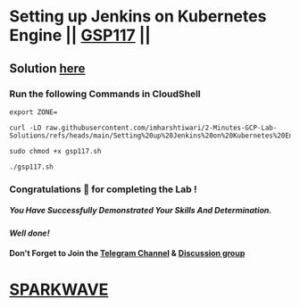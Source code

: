 # Setting up Jenkins on Kubernetes Engine || [GSP117](https://www.cloudskillsboost.google/focuses/1776?parent=catalog) ||

## Solution [here](https://youtu.be/LnpA8NdNubE)

### Run the following Commands in CloudShell

```
export ZONE=
```
```
curl -LO raw.githubusercontent.com/imharshtiwari/2-Minutes-GCP-Lab-Solutions/refs/heads/main/Setting%20up%20Jenkins%20on%20Kubernetes%20Engine/gsp117.sh

sudo chmod +x gsp117.sh

./gsp117.sh
```

### Congratulations 🎉 for completing the Lab !

##### *You Have Successfully Demonstrated Your Skills And Determination.*

#### *Well done!*

#### Don't Forget to Join the [Telegram Channel](https://t.me/sparkwave.01) & [Discussion group](https://t.me/sparkwave.01chats)

# [SPARKWAVE](https://www.youtube.com/@sparkwave.01)
